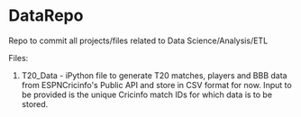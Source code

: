 # DataRepo
Repo to commit all projects/files related to Data Science/Analysis/ETL

Files:
1. T20_Data - iPython file to generate T20 matches, players and BBB data from ESPNCricinfo's Public API and store in CSV format for now. 
              Input to be provided is the unique Cricinfo match IDs for which data is to be stored. 

